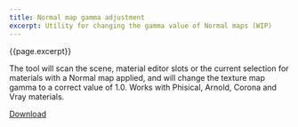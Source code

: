 ```yaml
---
title: Normal map gamma adjustment
excerpt: Utility for changing the gamma value of Normal maps (WIP)
---
```


{{page.excerpt}}

The tool will scan the scene, material editor slots or the current selection for materials with a Normal map applied, and will change the texture map gamma to a correct value of 1.0. Works with Phisical, Arnold, Corona and Vray materials.

<a href="https://github.com/HAG87/maxscript-assorted/blob/master/release/gamma_adjustment.zip" class="btn btn--primary">Download</a>
